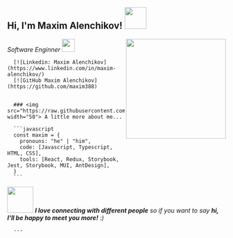 <h2> Hi, I'm Maxim Alenchikov! <img src="https://media.giphy.com/media/mGcNjsfWAjY5AEZNw6/giphy.gif" width="50"></h2>
      <img align='right' src="https://media.giphy.com/media/ieyl9zmCjO4b4t6qoY/giphy.gif" width="230">
      <p><em>Software Enginner <img src="https://media.giphy.com/media/WUlplcMpOCEmTGBtBW/giphy.gif" width="30">
      </em></p>

      [![Linkedin: Maxim Alenchikov](https://www.linkedin.com/in/maxim-alenchikov/)
      [![GitHub Maxim Alenchikov](https://github.com/maxim388)


      ### <img src="https://raw.githubusercontent.com/abhisheknaiidu/abhisheknaiidu/master/code.gif" width="50"> A little more about me...

      ```javascript
      const maxim = {
        pronouns: "he" | "him",
        code: [Javascript, Typescript, HTML, CSS],
        tools: [React, Redux, Storybook, Jest, Storybook, MUI, AntDesign],
      }
      ```
<img src="https://media.giphy.com/media/LnQjpWaON8nhr21vNW/giphy.gif" width="60"> <em><b>I love connecting with different people</b> so if you want to say <b>hi, I'll be happy to meet you more!</b> :)</em>

      ---
